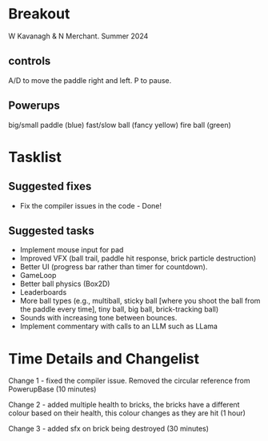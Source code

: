 # Breakout

W Kavanagh \& N Merchant. Summer 2024

## controls

A/D to move the paddle right and left.
P to pause.

## Powerups

big/small paddle (blue)
fast/slow ball (fancy yellow)
fire ball (green)

# Tasklist

## Suggested fixes

* Fix the compiler issues in the code - Done!

## Suggested tasks

* Implement mouse input for pad
* Improved VFX (ball trail, paddle hit response, brick particle destruction)
* Better UI (progress bar rather than timer for countdown).
* GameLoop
* Better ball physics (Box2D)
* Leaderboards
* More ball types (e.g., multiball, sticky ball \[where you shoot the ball from the paddle every time], tiny ball, big ball, brick-tracking ball)
* Sounds with increasing tone between bounces.
* Implement commentary with calls to an LLM such as LLama

# Time Details and Changelist



Change 1 - fixed the compiler issue. Removed the circular reference from PowerupBase (10 minutes)

Change 2 - added multiple health to bricks, the bricks have a different colour based on their health, this colour changes as they are hit (1 hour)

Change 3 - added sfx on brick being destroyed (30 minutes)

